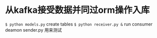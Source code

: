 # 从kafka接受数据并同过orm操作入库
```$ python models.py``` create tables
```$ python receiver.py &``` run consumer deamon
sender.py 用来测试
